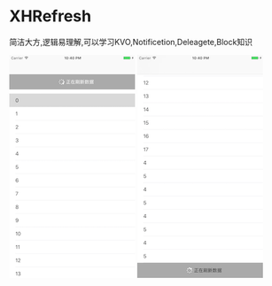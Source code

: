 # XHRefresh
简洁大方,逻辑易理解,可以学习KVO,Notificetion,Deleagete,Block知识

![image](https://github.com/chenxuhunoc/XHRefresh/blob/master/XHRefreshUITests/up.png)
![image](https://github.com/chenxuhunoc/XHRefresh/blob/master/XHRefreshUITests/down.png)
